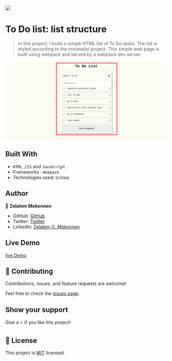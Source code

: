 ![](https://img.shields.io/badge/Microverse-blueviolet)

# To Do list: list structure

> In this project, I build a simple HTML list of To Do tasks. The list is styled according to the minimalist project. This simple web page is built using webpack and served by a webpack dev server.

<img src="screen-shot.png"/>

## Built With

- `HTML` ,`CSS` and `JavaScript`
- Frameworks : `Webpack`
- Technologies used: `GitHub`


## Author

👤 **Zelalem Mekonnen**

- GitHub: [GitHub](https://github.com/zmekonnen251)
- Twitter: [Twitter](https://twitter.com/mek_zela)
- LinkedIn: [Zelalem G. Mekonnen](https://www.linkedin.com/in/zelalem-getachew/)

## Live Demo

[live Demo](https://zmekonnen251.github.io/to-do-list/dist/)

## 🤝 Contributing

Contributions, issues, and feature requests are welcome!

Feel free to check the [issues page](../../issues/).

## Show your support

Give a ⭐️ if you like this project!


## 📝 License

This project is [MIT](./MIT.md) licensed.
